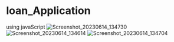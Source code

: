 # loan_Application
using javaScript
![Screenshot_20230614_134730](https://github.com/itspankaj143/loan_Application/assets/124787647/516fd2c9-71b1-480e-b909-70cc44296cd2)
![Screenshot_20230614_134614](https://github.com/itspankaj143/loan_Application/assets/124787647/2293bd3b-9ecc-4309-a2e1-5689c3db9c91)
![Screenshot_20230614_134704](https://github.com/itspankaj143/loan_Application/assets/124787647/5f412d34-1ca9-437c-a98b-6f2fea71d222)
